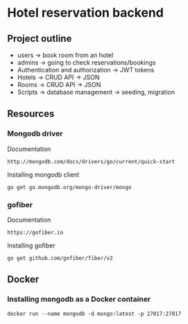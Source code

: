 # Hotel reservation backend

## Project outline
- users -> book room from an hotel
- admins -> going to check reservations/bookings
- Authentication and authorization -> JWT tokens
- Hotels -> CRUD API -> JSON
- Rooms -> CRUD API -> JSON
- Scripts -> database management -> seeding, migration

## Resources
### Mongodb driver
Documentation
```
http://mongodb.com/docs/drivers/go/current/quick-start
```

Installing mongodb client
```
go get go.mongodb.org/mongo-driver/mongo
```

### gofiber
Documentation
```
https://gofiber.io
```

Installing gofiber
```
go get github.com/gofiber/fiber/v2
```

## Docker
### Installing mongodb as a Docker container
```
docker run --name mongodb -d mongo:latest -p 27017:27017
```
